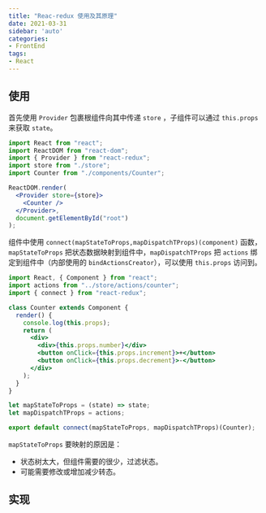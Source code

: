 ```yaml
---
title: "Reac-redux 使用及其原理"
date: 2021-03-31
sidebar: 'auto'
categories:
- FrontEnd
tags:
- React
---
```


 


## 使用

首先使用 `Provider` 包裹根组件向其中传递 `store` ，子组件可以通过 `this.props`来获取 `state`。 

```jsx
import React from "react";
import ReactDOM from "react-dom";
import { Provider } from "react-redux";
import store from "./store";
import Counter from "./components/Counter";

ReactDOM.render(
  <Provider store={store}>
    <Counter />
  </Provider>,
  document.getElementById("root")
);
```
<!-- more -->

组件中使用 `connect(mapStateToProps,mapDispatchTProps)(component)` 函数，`mapStateToProps` 把状态数据映射到组件中，`mapDispatchTProps` 把 `actions` 绑定到组件中（内部使用的 `bindActionsCreator`），可以使用 `this.props` 访问到。

```jsx
import React, { Component } from "react";
import actions from "../store/actions/counter";
import { connect } from "react-redux";

class Counter extends Component {
  render() {
    console.log(this.props);
    return (
      <div>
        <div>{this.props.number}</div>
        <button onClick={this.props.increment}>+</button>
        <button onClick={this.props.decrement}>-</button>
      </div>
    );
  }
}

let mapStateToProps = (state) => state; 
let mapDispatchTProps = actions;

export default connect(mapStateToProps, mapDispatchTProps)(Counter);
```

`mapStateToProps` 要映射的原因是：

* 状态树太大，但组件需要的很少，过滤状态。
* 可能需要修改或增加减少转态。



## 实现

<RecoDemo :collapse="true">
  <template slot="code- context.js">
​    <<< @/docs/frontend/react/code/react-redux/context.js
  </template>
  <template slot="code- provider.js">
​    <<< @/docs/frontend/react/code/react-redux/provider.js
  </template>
  <template slot="code- connect.js">
​    <<< @/docs/frontend/react/code/react-redux/connect.js
  </template>
  <template slot="code- index.js">
​    <<< @/docs/frontend/react/code/react-redux/index.js
  </template>
</RecoDemo>






